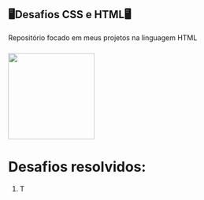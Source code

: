 ## 🖥️Desafios CSS e HTML🖥️

Repositório focado em meus projetos na linguagem HTML

###

<img align="center" height="175" src="https://www.icegif.com/wp-content/uploads/2022/01/icegif-184.gif" />

###

# Desafios resolvidos: #

1. T
